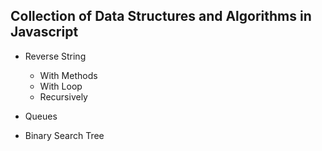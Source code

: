 ## Collection of Data Structures and Algorithms in Javascript

* Reverse String
  - With Methods
  - With Loop
  - Recursively

* Queues

* Binary Search Tree
